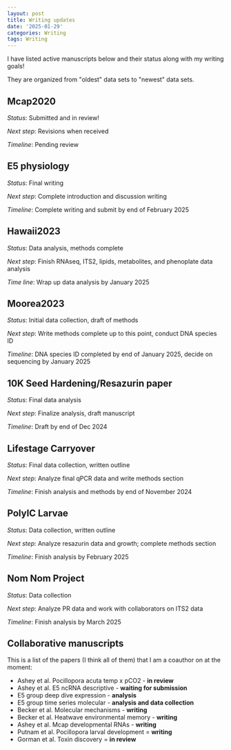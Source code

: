```yaml
---
layout: post
title: Writing updates
date: '2025-01-29'
categories: Writing
tags: Writing
---
```


I have listed active manuscripts below and their status along with my writing goals!  

They are organized from "oldest" data sets to "newest" data sets.  

## Mcap2020   

*Status*: Submitted and in review!

*Next step*: Revisions when received 

*Timeline*: Pending review

## E5 physiology 

*Status*: Final writing 

*Next step*: Complete introduction and discussion writing 

*Timeline*: Complete writing and submit by end of February 2025

## Hawaii2023

*Status*: Data analysis, methods complete 

*Next step*: Finish RNAseq, ITS2, lipids, metabolites, and phenoplate data analysis

*Time line*: Wrap up data analysis by January 2025

## Moorea2023

*Status*: Initial data collection, draft of methods

*Next step*: Write methods complete up to this point, conduct DNA species ID 

*Timeline*: DNA species ID completed by end of January 2025, decide on sequencing by January 2025

## 10K Seed Hardening/Resazurin paper 

*Status*: Final data analysis

*Next step*: Finalize analysis, draft manuscript   

*Timeline*: Draft by end of Dec 2024  

## Lifestage Carryover 

*Status*: Final data collection, written outline

*Next step*: Analyze final qPCR data and write methods section

*Timeline*: Finish analysis and methods by end of November 2024

## PolyIC Larvae   

*Status*: Data collection, written outline

*Next step*: Analyze resazurin data and growth; complete methods section

*Timeline*: Finish analysis by February 2025

## Nom Nom Project   

*Status*: Data collection

*Next step*: Analyze PR data and work with collaborators on ITS2 data

*Timeline*: Finish analysis by March 2025

## Collaborative manuscripts 

This is a list of the papers (I think all of them) that I am a coauthor on at the moment:  

- Ashey et al. Pocillopora acuta temp x pCO2 - **in review**
- Ashey et al. E5 ncRNA descriptive - **waiting for submission**
- E5 group deep dive expression - **analysis**
- E5 group time series molecular - **analysis and data collection**
- Becker et al. Molecular mechanisms - **writing**
- Becker et al. Heatwave environmental memory - **writing**  
- Ashey et al. Mcap developmental RNAs - **writing** 
- Putnam et al. Pocillopora larval development = **writing** 
- Gorman et al. Toxin discovery = **in review** 




